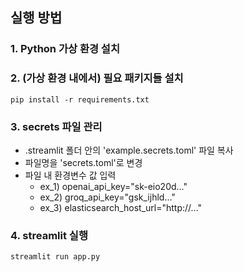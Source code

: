 ## 실행 방법

### 1. Python 가상 환경 설치

### 2. (가상 환경 내에서) 필요 패키지들 설치
```
pip install -r requirements.txt
```

### 3. secrets 파일 관리

- .streamlit 폴더 안의 'example.secrets.toml' 파일 복사
- 파일명을 'secrets.toml'로 변경
- 파일 내 환경변수 값 입력
    - ex_1) openai_api_key="sk-eio20d..."
    - ex_2) groq_api_key="gsk_ijhld..."
    - ex_3) elasticsearch_host_url="http://..."

### 4. streamlit 실행
```
streamlit run app.py
```

